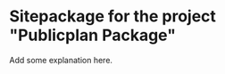 Sitepackage for the project "Publicplan Package"
==============================================================

Add some explanation here.
